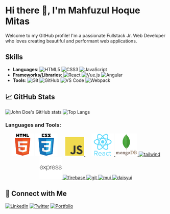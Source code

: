 # Hi there 👋, I'm Mahfuzul Hoque Mitas
Welcome to my GitHub profile! I'm a passionate Fullstack Jr. Web Developer who loves creating beautiful and performant web applications.

## Skills

- **Languages**: ![HTML5](https://img.shields.io/badge/-HTML5-E34F26?style=flat&logo=html5&logoColor=white) ![CSS3](https://img.shields.io/badge/-CSS3-1572B6?style=flat&logo=css3&logoColor=white) ![JavaScript](https://img.shields.io/badge/-JavaScript-F7DF1E?style=flat&logo=javascript&logoColor=black)
- **Frameworks/Libraries**: ![React](https://img.shields.io/badge/-React-61DAFB?style=flat&logo=react&logoColor=white) ![Vue.js](https://img.shields.io/badge/-Vue.js-4FC08D?style=flat&logo=vue.js&logoColor=white) ![Angular](https://img.shields.io/badge/-Angular-DD0031?style=flat&logo=angular&logoColor=white)
- **Tools**: ![Git](https://img.shields.io/badge/-Git-F05032?style=flat&logo=git&logoColor=white) ![GitHub](https://img.shields.io/badge/-GitHub-181717?style=flat&logo=github&logoColor=white) ![VS Code](https://img.shields.io/badge/-VS%20Code-007ACC?style=flat&logo=visual-studio-code&logoColor=white) ![Webpack](https://img.shields.io/badge/-Webpack-8DD6F9?style=flat&logo=webpack&logoColor=white)

<!-- -->
## 📈 GitHub Stats

![John Doe's GitHub stats](https://github-readme-stats.vercel.app/api?username=johndoe&show_icons=true&theme=radical)
![Top Langs](https://github-readme-stats.vercel.app/api/top-langs/?username=johndoe&layout=compact&theme=radical)

<!-- -->

 <h3>Languages and Tools:</h3>
 <div align="center">
    <a href="https://www.w3.org/html/" target="_blank" rel="noreferrer"> <img
            src="https://raw.githubusercontent.com/devicons/devicon/master/icons/html5/html5-original-wordmark.svg"
            alt="html5" width="70" height="70" /></a>
    <a href="https://www.w3schools.com/css/" target="_blank" rel="noreferrer"> <img
            src="https://raw.githubusercontent.com/devicons/devicon/master/icons/css3/css3-original-wordmark.svg"
            alt="css3" width="70" height="70" /></a>
    <a style="margin: 20px;" href="https://developer.mozilla.org/en-US/docs/Web/JavaScript" target="_blank" rel="noreferrer"> <img
            src="https://raw.githubusercontent.com/devicons/devicon/master/icons/javascript/javascript-original.svg"
            alt="javascript" width="60" height="60" /> </a>
    <a href="https://reactjs.org/" target="_blank" rel="noreferrer"> <img
            src="https://raw.githubusercontent.com/devicons/devicon/master/icons/react/react-original-wordmark.svg"
            alt="react" width="70" height="70" /> </a>
    <a href="https://www.mongodb.com/" target="_blank" rel="noreferrer"> <img
            src="https://raw.githubusercontent.com/devicons/devicon/master/icons/mongodb/mongodb-original-wordmark.svg"
            alt="mongodb" width="70" height="70" /> </a>
    <a href="https://tailwindcss.com/" target="_blank" rel="noreferrer">
        <img src="https://www.vectorlogo.zone/logos/tailwindcss/tailwindcss-icon.svg" alt="tailwind" width="70"
            height="70" /> </a>
    <a title="express.js" href="https://expressjs.com" target="_blank" rel="noreferrer"> <img
            src="https://raw.githubusercontent.com/devicons/devicon/master/icons/express/express-original-wordmark.svg"
            alt="express" width="70" height="70" /> </a>
    <a href="https://firebase.google.com/" target="_blank" rel="noreferrer"> <img
            src="https://www.vectorlogo.zone/logos/firebase/firebase-icon.svg" alt="firebase" width="70"
            height="70" /> </a>
    <a href="https://git-scm.com/" target="_blank" rel="noreferrer"> <img
            src="https://www.vectorlogo.zone/logos/git-scm/git-scm-icon.svg" alt="git" width="70" height="70" />
    </a>
    <a href="https://tailwindcss.com/" target="_blank" rel="noreferrer">
        <img src="https://mui.com/static/logo.png" alt="mui" width="70" height="70" /> </a>
    <a href="https://tailwindcss.com/" target="_blank" rel="noreferrer">
        <img src="https://raw.githubusercontent.com/saadeghi/daisyui-images/master/images/daisyui-logo/favicon-192.png"
            alt="daisyui" width="70" height="70" /> </a>
 </div>

<!-- -->

## 🔗 Connect with Me

[![LinkedIn](https://img.shields.io/badge/-LinkedIn-0077B5?style=flat&logo=linkedin&logoColor=white)](https://www.linkedin.com/in/yourusername)
[![Twitter](https://img.shields.io/badge/-Twitter-1DA1F2?style=flat&logo=twitter&logoColor=white)](https://twitter.com/yourusername)
[![Portfolio](https://img.shields.io/badge/-Portfolio-FF5722?style=flat&logo=web&logoColor=white)](https://yourportfolio.com)

<!--
**mhmitas/mhmitas** is a ✨ _special_ ✨ repository because its `README.md` (this file) appears on your GitHub profile.

Here are some ideas to get you started:

- 🔭 I’m currently working on ...
- 🌱 I’m currently learning ...
- 👯 I’m looking to collaborate on ...
- 🤔 I’m looking for help with ...
- 💬 Ask me about ...
- 📫 How to reach me: ...
- 😄 Pronouns: ...
- ⚡ Fun fact: ...
-->
